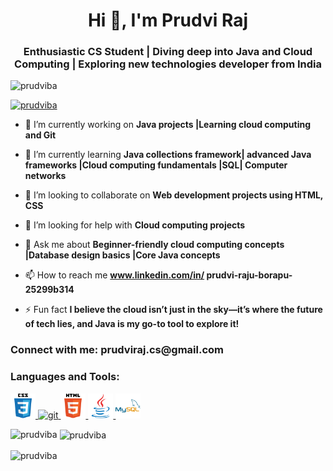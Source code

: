 <h1 align="center">Hi 👋, I'm Prudvi Raj</h1>
<h3 align="center">Enthusiastic CS Student | Diving deep into Java and Cloud Computing | Exploring new technologies  developer from India</h3>

<p align="left"> <img src="https://komarev.com/ghpvc/?username=prudviba&label=Profile%20views&color=0e75b6&style=flat" alt="prudviba" /> </p>

<p align="left"> <a href="https://github.com/ryo-ma/github-profile-trophy"><img src="https://github-profile-trophy.vercel.app/?username=prudviba" alt="prudviba" /></a> </p>

- 🔭 I’m currently working on **Java projects |Learning cloud computing and Git**

- 🌱 I’m currently learning **Java collections framework| advanced Java frameworks |Cloud computing fundamentals |SQL| Computer networks**

- 👯 I’m looking to collaborate on **Web development projects using HTML, CSS**

- 🤝 I’m looking for help with **Cloud computing projects**

- 💬 Ask me about **Beginner-friendly cloud computing concepts |Database design basics |Core Java concepts**

- 📫 How to reach me **www.linkedin.com/in/ prudvi-raju-borapu-25299b314**

- ⚡ Fun fact **I believe the cloud isn’t just in the sky—it’s where the future of tech lies, and Java is my go-to tool to explore it!**

<h3 align="left">Connect with me: prudviraj.cs@gmail.com</h3>
<p align="left">
</p>

<h3 align="left">Languages and Tools:</h3>
<p align="left"> <a href="https://www.w3schools.com/css/" target="_blank" rel="noreferrer"> <img src="https://raw.githubusercontent.com/devicons/devicon/master/icons/css3/css3-original-wordmark.svg" alt="css3" width="40" height="40"/> </a> <a href="https://git-scm.com/" target="_blank" rel="noreferrer"> <img src="https://www.vectorlogo.zone/logos/git-scm/git-scm-icon.svg" alt="git" width="40" height="40"/> </a> <a href="https://www.w3.org/html/" target="_blank" rel="noreferrer"> <img src="https://raw.githubusercontent.com/devicons/devicon/master/icons/html5/html5-original-wordmark.svg" alt="html5" width="40" height="40"/> </a> <a href="https://www.java.com" target="_blank" rel="noreferrer"> <img src="https://raw.githubusercontent.com/devicons/devicon/master/icons/java/java-original.svg" alt="java" width="40" height="40"/> </a> <a href="https://www.mysql.com/" target="_blank" rel="noreferrer"> <img src="https://raw.githubusercontent.com/devicons/devicon/master/icons/mysql/mysql-original-wordmark.svg" alt="mysql" width="40" height="40"/> </a> </p>

<p><img align="left" src="https://github-readme-stats.vercel.app/api/top-langs?username=prudviba&show_icons=true&locale=en&layout=compact" alt="prudviba" /></p>

<p>&nbsp;<img align="center" src="https://github-readme-stats.vercel.app/api?username=prudviba&show_icons=true&locale=en" alt="prudviba" /></p>

<p><img align="center" src="https://github-readme-streak-stats.herokuapp.com/?user=prudviba&" alt="prudviba" /></p>
